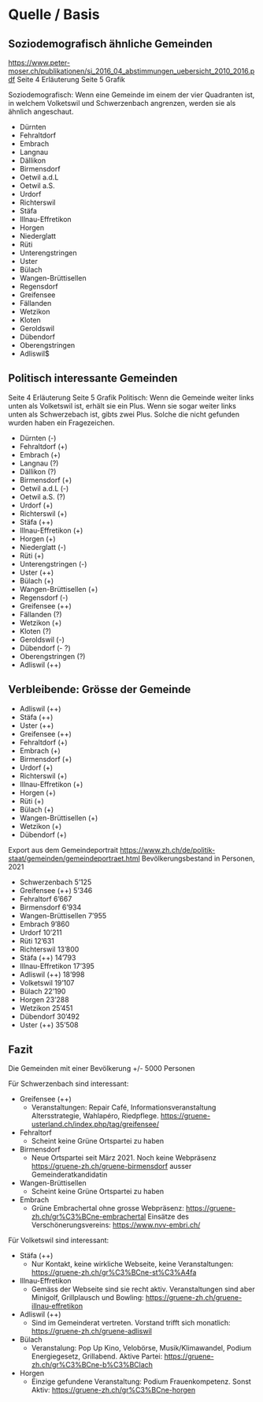 # Quelle / Basis

## Soziodemografisch ähnliche Gemeinden
https://www.peter-moser.ch/publikationen/si_2016_04_abstimmungen_uebersicht_2010_2016.pdf 
Seite 4 Erläuterung
Seite 5 Grafik

Soziodemografisch: Wenn eine Gemeinde im einem der vier Quadranten ist, in welchem Volketswil und Schwerzenbach angrenzen, werden sie als ähnlich angeschaut.

- Dürnten
- Fehraltdorf
- Embrach
- Langnau
- Dällikon
- Birmensdorf
- Oetwil a.d.L
- Oetwil a.S.
- Urdorf
- Richterswil
- Stäfa
- Illnau-Effretikon
- Horgen
- Niederglatt
- Rüti
- Unterengstringen
- Uster 
- Bülach
- Wangen-Brüttisellen
- Regensdorf
- Greifensee
- Fällanden
- Wetzikon
- Kloten
- Geroldswil
- Dübendorf
- Oberengstringen
- Adliswil$

## Politisch interessante Gemeinden
Seite 4 Erläuterung
Seite 5 Grafik
Politisch: Wenn die Gemeinde weiter links unten als Volketswil ist, erhält sie ein Plus. Wenn sie sogar weiter links unten als Schwerzebach ist, gibts zwei Plus. Solche die nicht gefunden wurden haben ein Fragezeichen.

- Dürnten (-)
- Fehraltdorf (+)
- Embrach (+)
- Langnau (?)
- Dällikon (?)
- Birmensdorf (+)
- Oetwil a.d.L (-)
- Oetwil a.S. (?)
- Urdorf (+)
- Richterswil (+)
- Stäfa (++)
- Illnau-Effretikon (+)
- Horgen (+)
- Niederglatt (-)
- Rüti (+)
- Unterengstringen (-)
- Uster (++)
- Bülach (+)
- Wangen-Brüttisellen (+)
- Regensdorf (-)
- Greifensee (++)
- Fällanden (?)
- Wetzikon (+)
- Kloten (?)
- Geroldswil (-)
- Dübendorf (- ?)
- Oberengstringen (?)
- Adliswil (++)

## Verbleibende: Grösse der Gemeinde
- Adliswil (++)
- Stäfa (++)
- Uster (++)
- Greifensee (++)
- Fehraltdorf (+)
- Embrach (+)
- Birmensdorf (+)
- Urdorf (+)
- Richterswil (+)
- Illnau-Effretikon (+)
- Horgen (+)
- Rüti (+)
- Bülach (+)
- Wangen-Brüttisellen (+)
- Wetzikon (+)
- Dübendorf (+)

Export aus dem Gemeindeportrait https://www.zh.ch/de/politik-staat/gemeinden/gemeindeportraet.html
Bevölkerungsbestand in Personen, 2021 

- Schwerzenbach	5’125
- Greifensee (++)	5’346
- Fehraltorf	6’667
- Birmensdorf	6’934
- Wangen-Brüttisellen	7’955
- Embrach	9’860
- Urdorf	10’211
- Rüti	12’631
- Richterswil	13’800
- Stäfa (++)	14’793
- Illnau-Effretikon	17’395
- Adliswil (++)	18’998
- Volketswil	19’107
- Bülach	22’190
- Horgen	23’288
- Wetzikon	25’451
- Dübendorf	30’492
- Uster (++)	35’508

## Fazit
Die Gemeinden mit einer Bevölkerung +/- 5000 Personen

Für Schwerzenbach sind interessant:
- Greifensee (++)	
  -  Veranstaltungen: Repair Café, Informationsveranstaltung Altersstrategie, Wahlapéro, Riedpflege. https://gruene-usterland.ch/index.php/tag/greifensee/
- Fehraltorf	
  - Scheint keine Grüne Ortspartei zu haben 
- Birmensdorf	
  - Neue Ortspartei seit März 2021. Noch keine Webpräsenz https://gruene-zh.ch/gruene-birmensdorf ausser Gemeinderatkandidatin
- Wangen-Brüttisellen	
  -  Scheint keine Grüne Ortspartei zu haben
- Embrach	
  -  Grüne Embrachertal ohne grosse Webpräsenz: https://gruene-zh.ch/gr%C3%BCne-embrachertal Einsätze des Verschönerungsvereins: https://www.nvv-embri.ch/

Für Volketswil sind interessant:
- Stäfa (++)	
  - Nur Kontakt, keine wirkliche Webseite, keine Veranstaltungen: https://gruene-zh.ch/gr%C3%BCne-st%C3%A4fa
- Illnau-Effretikon	
  - Gemäss der Webseite sind sie recht aktiv. Veranstaltungen sind aber Minigolf, Grillplausch und Bowling: https://gruene-zh.ch/gruene-illnau-effretikon 
- Adliswil (++)	
  -  Sind im Gemeinderat vertreten. Vorstand trifft sich monatlich: https://gruene-zh.ch/gruene-adliswil
- Bülach
  -  Veranstalung: Pop Up Kino, Velobörse, Musik/Klimawandel, Podium Energiegesetz, Grillabend. Aktive Partei: https://gruene-zh.ch/gr%C3%BCne-b%C3%BClach
- Horgen
  - Einzige gefundene Veranstaltung: Podium Frauenkompetenz. Sonst Aktiv: https://gruene-zh.ch/gr%C3%BCne-horgen   





